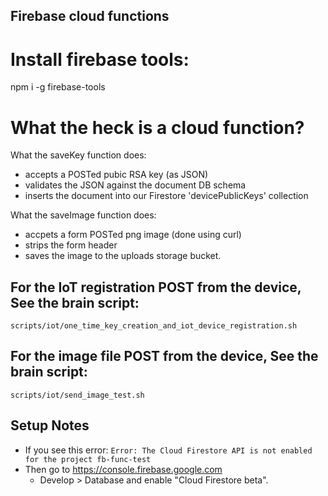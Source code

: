 ## Firebase cloud functions

# Install firebase tools:
npm i -g firebase-tools

# What the heck is a cloud function?
What the saveKey function does:
- accepts a POSTed pubic RSA key (as JSON)
- validates the JSON against the document DB schema
- inserts the document into our Firestore 'devicePublicKeys' collection

What the saveImage function does:
- accpets a form POSTed png image (done using curl)
- strips the form header
- saves the image to the uploads storage bucket.

## For the IoT registration POST from the device, See the brain script:
`scripts/iot/one_time_key_creation_and_iot_device_registration.sh`

## For the image file POST from the device, See the brain script:
`scripts/iot/send_image_test.sh`

## Setup Notes
- If you see this error: `Error: The Cloud Firestore API is not enabled for the project fb-func-test`
- Then go to https://console.firebase.google.com
  - Develop > Database and enable "Cloud Firestore beta".



